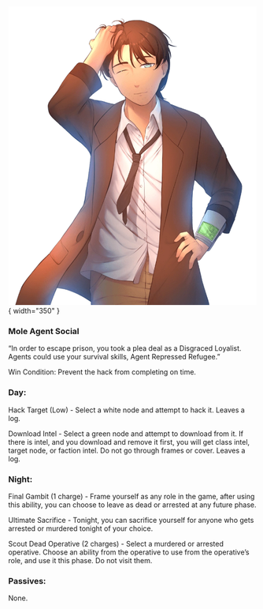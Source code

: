 ![agentrepressedrefugee.png](Images/agentrepressedrefugee.png){ width="350" }

### **Mole Agent Social**

“In order to escape prison, you took a plea deal as a Disgraced Loyalist. Agents could use your survival skills, Agent Repressed Refugee.”

Win Condition: Prevent the hack from completing on time.

### **Day:**

Hack Target (Low) - Select a white node and attempt to hack it. Leaves a log.

Download Intel - Select a green node and attempt to download from it. If there is intel, and you download and remove it first, you will get class intel, target node, or faction intel. Do not go through frames or cover. Leaves a log.

### **Night:**

Final Gambit (1 charge) - Frame yourself as any role in the game, after using this ability, you can choose to leave as dead or arrested at any future phase.

Ultimate Sacrifice - Tonight, you can sacrifice yourself for anyone who gets arrested or murdered tonight of your choice.

Scout Dead Operative (2 charges) - Select a murdered or arrested operative. Choose an ability from the operative to use from the operative’s role, and use it this phase. Do not visit them.

### **Passives:**

None.